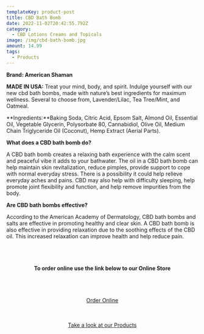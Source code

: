 ```yaml
---
templateKey: product-post
title: CBD Bath Bomb
date: 2022-11-02T20:42:55.792Z
category:
  - CBD Lotions Creams and Topicals
image: /img/cbd-bath-bomb.jpg
amount: 14.99
tags:
  - Products
---
```

**Brand: American Shaman**

**MADE IN USA:** Treat your mind, body, and spirit. Indulge yourself with our new cbd bath bombs, made with nature’s best ingredients for maximum wellness. Several to choose from, Lavender/Lilac, Tea Tree/Mint, and Oatmeal.

**Ingredients:**Baking Soda, Citric Acid, Epsom Salt, Almond Oil, Essential Oil, Vegetable Glycerin, Polysorbate 80, Cannabidiol, Olive Oil, Medium Chain Triglyceride Oil (Coconut), Hemp Extract (Aerial Parts).

**What does a CBD bath bomb do?**

A CBD bath bomb creates a relaxing bath experience with the calm scent and peaceful vibe it adds to your bathwater. The oil in a CBD bath bomb can help maintain skin revitalization, reduce pimples, provide support to cope with  normal everyday stress.  There is a possibility it could help relieve everyday aches and pains. CBD may also help with difficulty sleeping, help promote joint flexibility and function, and help remove impurities from the body. 

**Are CBD bath bombs effective?**

According to the American Academy of Dermatology, CBD bath bombs and salts are effective in promoting healthy and clear skin. A CBD bath bomb is also effective in providing relaxation due to the soothing effects of the CBD oil. This increased relaxation can improve health and help reduce pain.

<br><br>

<Center>

#### **To order online use the link below to our Online Store**

<br><br>

<Center><a class="link-view-more-products" target="_blank" href="https://capitalcbd.shop/product/cbd-bath-bomb/">Order Online</a></

<br><br><br>

<Center><a class="link-view-more-products" target="_blank" href="https://capitalamericanshaman.com/products">Take a look at our Products</a></Center>

<br><br>